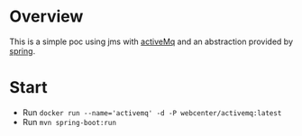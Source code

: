 # Overview

This is a simple poc using jms with [activeMq] and an abstraction provided by [spring].

# Start

* Run `docker run --name='activemq' -d -P webcenter/activemq:latest`
* Run `mvn spring-boot:run`

[activeMq]: http://activemq.apache.org
[spring]: https://docs.spring.io/spring-boot/docs/current/reference/html/boot-features-messaging.html